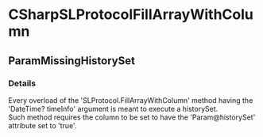 ﻿---  
uid: Validator_3_11_3  
---

# CSharpSLProtocolFillArrayWithColumn

## ParamMissingHistorySet

### Details

Every overload of the 'SLProtocol.FillArrayWithColumn' method having the 'DateTime? timeInfo' argument is meant to execute a historySet.  
Such method requires the column to be set to have the 'Param@historySet' attribute set to 'true'.
